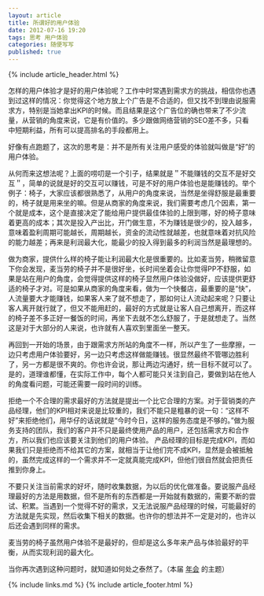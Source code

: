 ```yaml
---
layout: article
title: 所谓好的用户体验
date: 2012-07-16 19:20
tags: 思考 用户体验
categories: 随便写写
published: true
---
```


{% include  article_header.html %}

怎样的用户体验才是好的用户体验呢？工作中时常遇到需求方的挑战，相信你也遇到过这样的情况：你觉得这个地方放上个广告是不合适的，但又找不到理由说服需求方，特别是当她拿出KPI的时候。而且结果是这个广告位的确也带来了不少流量，从营销的角度来说，它是有价值的。多少跟做网络营销的SEO差不多，只看中短期利益，所有可以提高排名的手段都用上。

好像有点跑题了，这次的思考是：并不是所有关注用户感受的体验就叫做是“好”的用户体验。

从何而来这想法呢？上面的唠叨是一个引子，结果就是＂不能赚钱的交互不是好交互＂，简单的说就是好的交互可以赚钱，可是不好的用户体验也是能赚钱的。举个例子：椅子，大家应该都很熟悉了，从用户的角度来说，当然是坐得舒服是最重要的，椅子就是用来坐的嘛。但是从商家的角度来说，我们需要考虑几个因素，第一个就是成本，这个是直接决定了能给用户提供最佳体验的上限到哪，好的椅子意味着更高的成本；其次是投入产出比，开门做生意，不为赚钱是很少的，投入越多，意味着盈利周期可能越长，周期越长，资金的流动性就越差，也就意味着对抗风险的能力越差；再来是利润最大化，能最少的投入得到最多的利润当然是最理想的。

做为商家，提供什么样的椅子能让利润最大化是很重要的。比如麦当劳，稍微留意下你会发现，麦当劳的椅子并不是很好坐，长时间坐着会让你觉得PP不舒服，如果是站在用户的角度，会觉得提供这样的椅子显然用户体验没做好，应该提供更舒适的椅子才对。可是如果从商家的角度来看，做为一个快餐店，最重要的是“快”，人流量要大才能赚钱，如果客人来了就不想走了，那如何让人流动起来呢？只要让客人离开就行就了，但又不能用赶的，最好的方式就是让客人自己想离开，而这样的椅子差不多正好一餐饭的时间，再坐下去就不怎么舒服了，于是就想走了。当然这是对于大部分的人来说，也许就有人喜欢到里面坐一整天。

再回到一开始的场景，由于跟需求方所站的角度不一样，所以产生了一些摩擦，一边只考虑用户体验要好，另一边只考虑这样做能赚钱。很显然最终不管哪边胜利了，另一方都是很不爽的。你也许会说，那让两边沟通好，统一目标不就可以了。是的，道理谁都懂，在实际工作中，每个人都可能只关注到自己，要做到站在他人的角度看问题，可能还需要一段时间的训练。

拒绝一个不合理的需求最好的方法就是提出一个比它合理的方案。对于营销类的产品经理，他们的KPI相对来说是比较重的，我们不能只是粗暴的说一句：“这样不好”来拒绝他们，用华仔的话说就是“今时今日，这样的服务态度是不够的。”做为服务支持的团队，我们的客户并不只是最终使用产品的用户，还包括需求方和合作方，所以我们也应该要关注到他们的用户体验。 产品经理的目标是完成KPI，而如果我们只是拒绝而不给其它的方案，就相当于让他们完不成KPI，显然是会被抵触的，虽然完成这样的一个需求并不一定就真能完成KPI，但他们很自然就会把责任推到你身上。

不要只关注当前需求的好坏，随时收集数据，为以后的优化做准备。要说服产品经理最好的方法是用数据，但不是所有的东西都是一开始就有数据的，需要不断的尝试、积累。当遇到一个觉得不好的需求，又无法说服产品经理的时候，可能最好的方法就是先实现，然后收集下相关的数据。也许你的想法并不一定是对的，也许以后还会遇到同样的需求。

麦当劳的椅子虽然用户体验不是最好的，但却是这么多年来产品与体验最好的平衡，从而实现利润的最大化。

当你再次遇到这种问题时，就知道如何处之泰然了。（本届 [年会](http://webrebuild.org/2011/) 的主题）

{% include links.md %}
{% include article_footer.html %}

